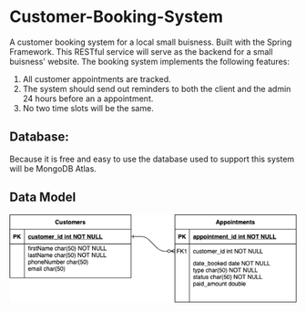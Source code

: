 # Customer-Booking-System
A customer booking system for a local small buisness. Built with the Spring Framework. This RESTful service will serve as the backend for a small buisness' website.
The booking system implements the following features: <br>
1) All customer appointments are tracked. <br>
2) The system should send out reminders to both the client and the admin 24 hours before an a appointment.
3) No two time slots will be the same. 

## Database:
Because it is free and easy to use the database used to support this system will be MongoDB Atlas. 

## Data Model
<img src = "Customer-Booking-System.png" >
